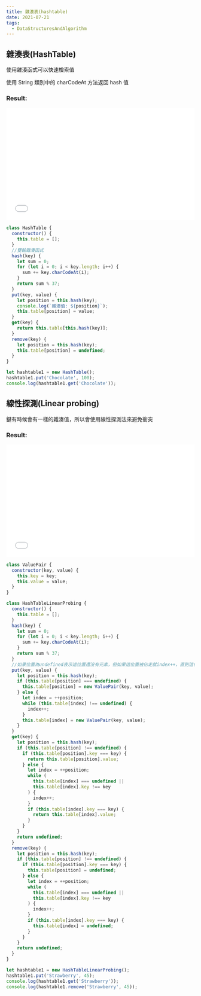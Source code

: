 ```yaml
---
title: 雜湊表(hashtable)
date: 2021-07-21
tags:
  - DataStructuresAndAlgorithm
---
```


## 雜湊表(HashTable)

使用雜湊函式可以快速檢索值

使用 String 類別中的 charCodeAt 方法返回 hash 值

### Result:

<iframe width="100%" height="300" src="//jsfiddle.net/Chris_Walter/pzymb3gf/51/embedded/js,result/dark/" allowfullscreen="allowfullscreen" allowpaymentrequest frameborder="0"></iframe>

```javascript
class HashTable {
  constructor() {
    this.table = [];
  }
  //雙輸雜湊函式
  hash(key) {
    let sum = 0;
    for (let i = 0; i < key.length; i++) {
      sum += key.charCodeAt(i);
    }
    return sum % 37;
  }
  put(key, value) {
    let position = this.hash(key);
    console.log(`雜湊值: ${position}`);
    this.table[position] = value;
  }
  get(key) {
    return this.table[this.hash(key)];
  }
  remove(key) {
    let position = this.hash(key);
    this.table[position] = undefined;
  }
}

let hashtable1 = new HashTable();
hashtable1.put('Chocolate', 100);
console.log(hashtable1.get('Chocolate'));
```

## 線性探測(Linear probing)

鍵有時候會有一樣的雜湊值，所以會使用線性探測法來避免衝突

### Result:

<iframe width="100%" height="300" src="//jsfiddle.net/Chris_Walter/2mrq65oy/63/embedded/js,result/dark/" allowfullscreen="allowfullscreen" allowpaymentrequest frameborder="0"></iframe>

```javascript
class ValuePair {
  constructor(key, value) {
    this.key = key;
    this.value = value;
  }
}

class HashTableLinearProbing {
  constructor() {
    this.table = [];
  }
  hash(key) {
    let sum = 0;
    for (let i = 0; i < key.length; i++) {
      sum += key.charCodeAt(i);
    }
    return sum % 37;
  }
  //如果位置為undefined表示這位置還沒有元素，但如果這位置被佔走就index++，直到這位置沒有任何元素才會把
  put(key, value) {
    let position = this.hash(key);
    if (this.table[position] === undefined) {
      this.table[position] = new ValuePair(key, value);
    } else {
      let index = ++position;
      while (this.table[index] !== undefined) {
        index++;
      }
      this.table[index] = new ValuePair(key, value);
    }
  }
  get(key) {
    let position = this.hash(key);
    if (this.table[position] !== undefined) {
      if (this.table[position].key === key) {
        return this.table[position].value;
      } else {
        let index = ++position;
        while (
          this.table[index] === undefined ||
          this.table[index].key !== key
        ) {
          index++;
        }
        if (this.table[index].key === key) {
          return this.table[index].value;
        }
      }
    }
    return undefined;
  }
  remove(key) {
    let position = this.hash(key);
    if (this.table[position] !== undefined) {
      if (this.table[position].key === key) {
        this.table[position] = undefined;
      } else {
        let index = ++position;
        while (
          this.table[index] === undefined ||
          this.table[index].key !== key
        ) {
          index++;
        }
        if (this.table[index].key === key) {
          this.table[index] = undefined;
        }
      }
    }
    return undefined;
  }
}

let hashtable1 = new HashTableLinearProbing();
hashtable1.put('Strawberry', 45);
console.log(hashtable1.get('Strawberry'));
console.log(hashtable1.remove('Strawberry', 45));
```
